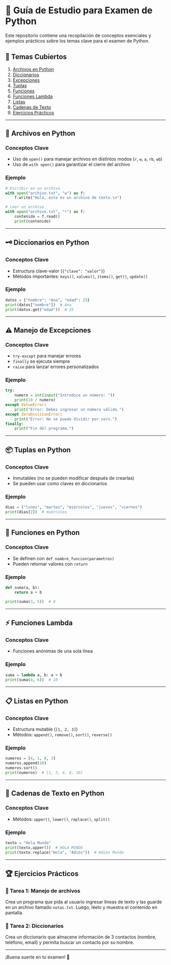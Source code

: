 # 📌 Guía de Estudio para Examen de Python

Este repositorio contiene una recopilación de conceptos esenciales y ejemplos prácticos sobre los temas clave para el examen de Python.

## 📖 Temas Cubiertos

1. [Archivos en Python](#-archivos-en-python)
2. [Diccionarios](#-diccionarios-en-python)
3. [Excepciones](#-manejo-de-excepciones)
4. [Tuplas](#-tuplas-en-python)
6. [Funciones](#-funciones-en-python)
7. [Funciones Lambda](#-funciones-lambda)
8. [Listas](#-listas-en-python)
9. [Cadenas de Texto](#-cadenas-de-texto-en-python)
10. [Ejercicios Prácticos](#-ejercicios-prácticos)

---

## 📂 Archivos en Python

### Conceptos Clave
- Uso de `open()` para manejar archivos en distintos modos (`r`, `w`, `a`, `rb`, `wb`)
- Uso de `with open()` para garantizar el cierre del archivo

### Ejemplo
```python
# Escribir en un archivo
with open("archivo.txt", "w") as f:
    f.write("Hola, este es un archivo de texto.\n")

# Leer un archivo
with open("archivo.txt", "r") as f:
    contenido = f.read()
    print(contenido)
```

---

## 🗝️ Diccionarios en Python

### Conceptos Clave
- Estructura clave-valor (`{"clave": "valor"}`)
- Métodos importantes: `keys()`, `values()`, `items()`, `get()`, `update()`

### Ejemplo
```python
datos = {"nombre": "Ana", "edad": 25}
print(datos["nombre"])  # Ana
print(datos.get("edad"))  # 25
```

---

## ⚠️ Manejo de Excepciones

### Conceptos Clave
- `try-except` para manejar errores
- `finally` se ejecuta siempre
- `raise` para lanzar errores personalizados

### Ejemplo
```python
try:
    numero = int(input("Introduce un número: "))
    print(10 / numero)
except ValueError:
    print("Error: Debes ingresar un número válido.")
except ZeroDivisionError:
    print("Error: No se puede dividir por cero.")
finally:
    print("Fin del programa.")
```

---

## 📦 Tuplas en Python

### Conceptos Clave
- Inmutables (no se pueden modificar después de crearlas)
- Se pueden usar como claves en diccionarios

### Ejemplo
```python
dias = ("lunes", "martes", "miércoles", "jueves", "viernes")
print(dias[2])  # miércoles
```

---

## 🔧 Funciones en Python

### Conceptos Clave
- Se definen con `def nombre_funcion(parametros)`
- Pueden retornar valores con `return`

### Ejemplo
```python
def suma(a, b):
    return a + b

print(suma(3, 5))  # 8
```

---

## ⚡ Funciones Lambda

### Conceptos Clave
- Funciones anónimas de una sola línea

### Ejemplo
```python
suma = lambda a, b: a + b
print(suma(4, 6))  # 10
```

---

## 📋 Listas en Python

### Conceptos Clave
- Estructura mutable (`[1, 2, 3]`)
- Métodos: `append()`, `remove()`, `sort()`, `reverse()`

### Ejemplo
```python
numeros = [4, 1, 8, 3]
numeros.append(10)
numeros.sort()
print(numeros)  # [1, 3, 4, 8, 10]
```

---

## 📝 Cadenas de Texto en Python

### Conceptos Clave
- Métodos: `upper()`, `lower()`, `replace()`, `split()`

### Ejemplo
```python
texto = "Hola Mundo"
print(texto.upper())  # HOLA MUNDO
print(texto.replace("Hola", "Adiós"))  # Adiós Mundo
```

---

## 🏆 Ejercicios Prácticos

### 📌 Tarea 1: Manejo de archivos
Crea un programa que pida al usuario ingresar líneas de texto y las guarde en un archivo llamado `notas.txt`. Luego, léelo y muestra el contenido en pantalla.

### 📌 Tarea 2: Diccionarios
Crea un diccionario que almacene información de 3 contactos (nombre, teléfono, email) y permita buscar un contacto por su nombre.

---

¡Buena suerte en tu examen! 🎯

